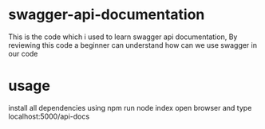 # swagger-api-documentation

This is the code which i used to learn swagger api documentation, By reviewing this code a beginner can understand how can we use swagger in our code 
# usage
install all dependencies using npm
run node index
open browser and type localhost:5000/api-docs
